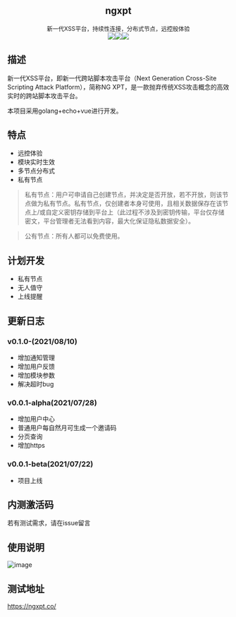 <center><h2>ngxpt</h2></center>

<center><font size=2>新一代XSS平台，持续性连接，分布式节点，远控般体验</font></center>

<center><div style="float"><img src="https://img.shields.io/github/stars/Zer0ne-Sec/ngxpt?style=social"><img src="https://img.shields.io/github/forks/Zer0ne-Sec/ngxpt?style=social"><img src="https://img.shields.io/github/sponsors/Zer0ne-Sec"></div></center>

## 描述

新一代XSS平台，即新一代跨站脚本攻击平台（Next Generation Cross-Site Scripting Attack Platform），简称NG XPT，是一款抛弃传统XSS攻击概念的高效实时的跨站脚本攻击平台。

本项目采用golang+echo+vue进行开发。

## 特点

- 远控体验
- 模块实时生效
- 多节点分布式
- 私有节点

> 私有节点：用户可申请自己创建节点，并决定是否开放，若不开放，则该节点做为私有节点。私有节点，仅创建者本身可使用，且相关数据保存在该节点上/或自定义密钥存储到平台上（此过程不涉及到密钥传输，平台仅存储密文，平台管理者无法看到内容，最大化保证隐私数据安全）。

> 公有节点：所有人都可以免费使用。

## 计划开发

- 私有节点
- 无人值守
- 上线提醒



## 更新日志
### v0.1.0-(2021/08/10)
- 增加通知管理
- 增加用户反馈
- 增加模块参数
- 解决超时bug

### v0.0.1-alpha(2021/07/28)
- 增加用户中心
- 普通用户每自然月可生成一个邀请码
- 分页查询
- 增加https

### v0.0.1-beta(2021/07/22)

- 项目上线



## 内测激活码
若有测试需求，请在issue留言

## 使用说明
![image](https://github.com/Zer0ne-Sec/ngxpt/blob/master/ngxpt-demo.gif)

## 测试地址
https://ngxpt.co/

